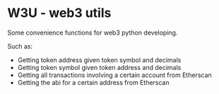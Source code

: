 # W3U - web3 utils

Some convenience functions for web3 python developing.

Such as:

* Getting token address given token symbol and decimals
* Getting token symbol given token address and decimals 
* Getting all transactions involving a certain account from Etherscan
* Getting the abi for a certain address from Etherscan


